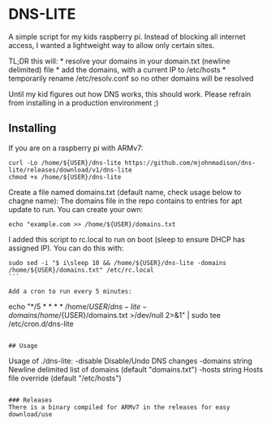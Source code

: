 # DNS-LITE
A simple script for my kids raspberry pi. Instead of blocking all internet access, I wanted a lightweight way to allow only certain sites.

TL;DR this will:
    * resolve your domains in your domain.txt (newline delimited) file
    * add the domains, with a current IP to /etc/hosts
    * temporarily rename /etc/resolv.conf so no other domains will be resolved

Until my kid figures out how DNS works, this should work. Please refrain from installing in a production environment ;)

## Installing
If you are on a raspberry pi with ARMv7:
```
curl -Lo /home/${USER}/dns-lite https://github.com/mjohnmadison/dns-lite/releases/download/v1/dns-lite
chmod +x /home/${USER}/dns-lite
```

Create a file named domains.txt (default name, check usage below to chagne name):
The domains file in the repo contains to entries for apt update to run. You can create your own:
```
echo "example.com >> /home/${USER}/domains.txt
```

I added this script to rc.local to run on boot (sleep to ensure DHCP has assigned IP). You can do this with:
````
sudo sed -i "$ i\sleep 10 && /home/${USER}/dns-lite -domains /home/${USER}/domains.txt" /etc/rc.local
```

Add a cron to run every 5 minutes:
````
echo "*/5 * * * * /home/${USER}/dns-lite -domains /home/${USER}/domains.txt >/dev/null 2>&1" | sudo tee /etc/cron.d/dns-lite
```

## Usage
```
Usage of ./dns-lite:
  -disable
        Disable/Undo DNS changes
  -domains string
        Newline delimited list of domains (default "domains.txt")
  -hosts string
        Hosts file override (default "/etc/hosts")
```

### Releases
There is a binary compiled for ARMv7 in the releases for easy download/use
